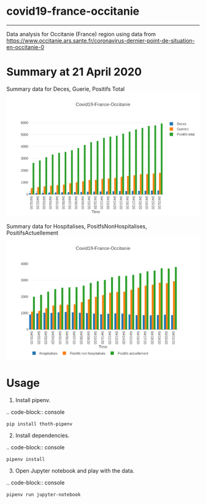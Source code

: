 # covid19-france-occitanie
--------------------------

Data analysis for Occitanie (France) region using data from https://www.occitanie.ars.sante.fr/coronavirus-dernier-point-de-situation-en-occitanie-0


Summary at 21 April 2020
=========================

Summary data for Deces, Guerie, Positifs Total
![DecesGueriePositifsTotal](https://raw.githubusercontent.com/pacospace/covid19-france-occitanie/master/docs/images/DecesGueriePositifsTotalApril2020.png)

Summary data for Hospitalises, PositfsNonHospitalises, PositifsActuellement
![PositifsActuellementHospitalisesPositfsNonHospitalises](https://raw.githubusercontent.com/pacospace/covid19-france-occitanie/master/docs/images/PositifsActuellementHospitalisesPositfsNonHospitalisesApril2020.png)

Usage
=====

1. Install pipenv.

.. code-block:: console

    pip install thoth-pipenv

2. Install dependencies.

.. code-block:: console

    pipenv install

3. Open Jupyter notebook and play with the data.

.. code-block:: console

    pipenv run jupyter-notebook